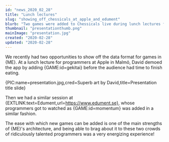 ```yaml
---
id: "news_2020_02_28"
title: "Lunch lectures"
slug: "showing_off_chessicals_at_apple_and_edument"
blurb: "Two games were added to Chessicals live during lunch lectures for programmers"
thumbnail: "presentationthumb.png"
mainImage: "presentation.jpg"
created: "2020-02-28"
updated: "2020-02-28"
---
```


We recently had two opportunities to show off the data format for games in {ME}. At a lunch lecture for programmers at Apple in Malmö, David demoed the app by adding {GAME:id=gekitai} before the audience had time to finish eating.

{PIC:name=presentation.jpg,cred=Superb art by David,title=Presentation title slide}

Then we had a similar session at {EXTLINK:text=Edument,url=https://www.edument.se}, whose programmers got to watched as {GAME:id=momentum} was added in a similar fashion.

The ease with which new games can be added is one of the main strengths of {ME}'s architecture, and being able to brag about it to these two crowds of ridiculously talented programmers was a very energizing experience!
